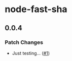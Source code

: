 # node-fast-sha

## 0.0.4

### Patch Changes

- Just testing... ([#1](https://github.com/FormidableLabs/node-fast-sha/pull/1))
